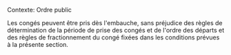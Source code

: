 Contexte: Ordre public

Les congés peuvent être pris dès l'embauche, sans préjudice des règles de détermination de la période de prise des congés et de l'ordre des départs et des règles de fractionnement du congé fixées dans les conditions prévues à la présente section.